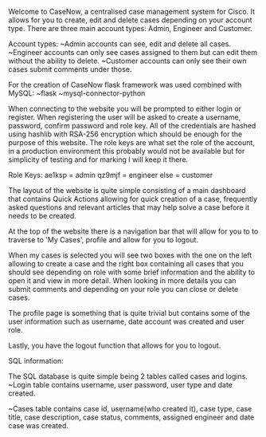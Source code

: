 Welcome to CaseNow, a centralised case management system for Cisco. It allows for you to create, edit and delete cases depending on your account type. There are three main account types: Admin, Engineer and Customer. 

Account types:
~Admin accounts can see, edit and delete all cases.
~Engineer accounts can only see cases assigned to them but can edit them without the ability to delete.
~Customer accounts can only see their own cases submit comments under those.

For the creation of CaseNow flask framework was used combined with MySQL:
~flask
~mysql-connector-python

When connecting to the website you will be prompted to either login or register. When registering the user will be asked to create a username, password, confirm password and role key. All of the credentials are hashed using hashlib with RSA-256 encryption which should be enough for the purpose of this website. The role keys are what set the role of the account, in a production environment this probably would not be available but for simplicity of testing and for marking I will keep it there.

Role Keys:
ae1ksp = admin
qz9mjf = engineer
else = customer

The layout of the website is quite simple consisting of a main dashboard that contains Quick Actions allowing for quick creation of a case, frequently asked questions and relevant articles that may help solve a case before it needs to be created.

At the top of the website there is a navigation bar that will allow for you to to traverse to 'My Cases', profile and allow for you to logout.

When my cases is selected you will see two boxes with the one on the left allowing to create a case and the right box containing all cases that you should see depending on role with some brief information and the ability to open it and view in more detail. When looking in more details you can submit comments and depending on your role you can close or delete cases.

The profile page is something that is quite trivial but contains some of the user information such as username, date account was created and user role.

Lastly, you have the logout function that allows for you to logout.

SQL information:

The SQL database is quite simple being 2 tables called cases and logins.
~Login table contains username, user password, user type and date created.

~Cases table contains case id, username(who created it), case type, case title, case description, case status, comments, assigned engineer and date case was created.